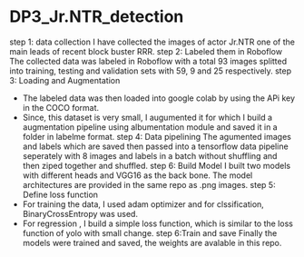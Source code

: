 # DP3_Jr.NTR_detection
step 1: data collection 
  I have collected the images of actor Jr.NTR one of the main leads of recent block buster RRR.
step 2: Labeled them in Roboflow
  The collected data was labeled in Roboflow with a total 93 images splitted into training, testing and validation sets with 59, 9 and 25 respectively.
step 3: Loading and Augmentation
  * The labeled data was then loaded into google colab by using the APi key in the COCO format.
  * Since, this dataset is very small, I augumented it for which I build a augmentation pipeline using albumentation module and saved it in a folder in labelme format.
step 4: Data pipelining
  The agumented images and labels which are saved then passed into a tensorflow data pipeline seperately with 8 images and labels in a batch without shuffling  and then ziped    together and shuffled.
step 6: Build Model
  I built two models with different heads and VGG16 as the back bone. The model architectures are provided in the same repo as .png images.
step 5: Define loss function
  * For training the data, I used adam optimizer and for clssification, BinaryCrossEntropy was used.
  * For regression , I build a simple loss function, which is similar to the loss function of yolo with small change.
step 6:Train and save
  Finally the models were trained and saved, the weights are avalable in this repo.
